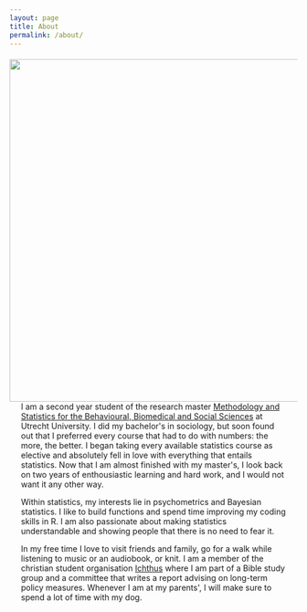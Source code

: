 ```yaml
---
layout: page
title: About
permalink: /about/
---
```


<style type="text/css">
 * {
    padding:0;
    margin:0;
}
.iconDetails {
    margin:0;
    float:left;
    vertical-align: middle;
    height:600px;
    padding-right: 20px;
}
.container {
    width:100%;
    height:auto;
    padding:1%;
}
.text {
    margin:20px;
}
</style>

<div>
  <img src="{{https://agjtimmers.github.io/}}/dog.png" class='iconDetails'/>
  <div class="text">
    <p>I am a second year student of the research master <a href="https://www.uu.nl/masters/en/methodology-and-statistics-behavioural-biomedical-and-social-sciences">Methodology and Statistics for the Behavioural, Biomedical and Social Sciences</a> at Utrecht University. I did my bachelor's in sociology, but soon found out that I preferred every course that had to do with numbers: the more, the better. I began taking every available statistics course as elective and absolutely fell in love with everything that entails statistics. Now that I am almost finished with my master's, I look back on two years of enthousiastic learning and hard work, and I would not want it any other way.</p>
    <p>Within statistics, my interests lie in psychometrics and Bayesian statistics. I like to build functions and spend time improving my coding skills in R. I am also passionate about making statistics understandable and showing people that there is no need to fear it.</p>
    <p>In my free time I love to visit friends and family, go for a walk while listening to music or an audiobook, or knit. I am a member of the christian student organisation <a href="https://ichthusutrecht.nl/">Ichthus</a> where I am part of a Bible study group and a committee that writes a report advising on long-term policy measures. Whenever I am at my parents', I will make sure to spend a lot of time with my dog.</p>
  </div>
</div>

